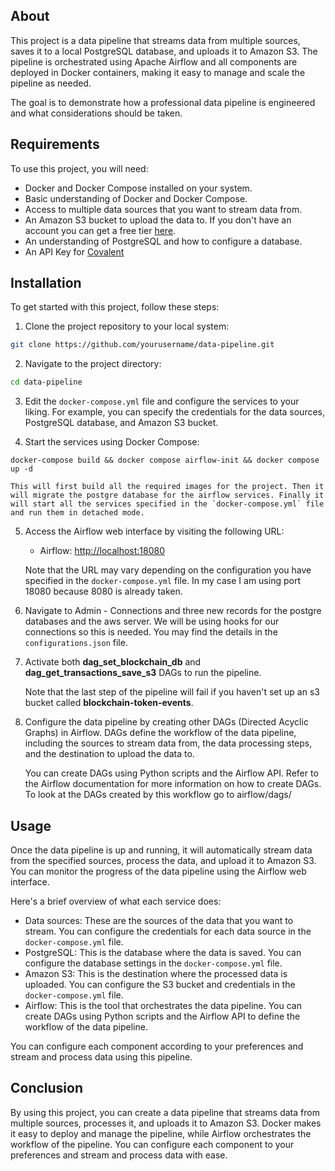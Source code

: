 ## About

This project is a data pipeline that streams data from multiple sources, saves it to a local PostgreSQL database, and uploads it to Amazon S3. The pipeline is orchestrated using Apache Airflow and all components are deployed in Docker containers, making it easy to manage and scale the pipeline as needed.

The goal is to demonstrate how a professional data pipeline is engineered and what considerations should be taken.

## Requirements

To use this project, you will need:

-   Docker and Docker Compose installed on your system.
-   Basic understanding of Docker and Docker Compose.
-   Access to multiple data sources that you want to stream data from.
-   An Amazon S3 bucket to upload the data to. If you don't have an account you can get a free tier [here](https://aws.amazon.com/free).
-   An understanding of PostgreSQL and how to configure a database.
-   An API Key for [Covalent](https://www.covalenthq.com/)

## Installation

To get started with this project, follow these steps:

1.  Clone the project repository to your local system:
    
``` bash
git clone https://github.com/yourusername/data-pipeline.git
```
    
2.  Navigate to the project directory:
       
``` bash
cd data-pipeline
```
    
3.  Edit the `docker-compose.yml` file and configure the services to your liking. For example, you can specify the credentials for the data sources, PostgreSQL database, and Amazon S3 bucket.
    
4.  Start the services using Docker Compose:
        
``` docker
docker-compose build && docker compose airflow-init && docker compose up -d
```
    
    This will first build all the required images for the project. Then it will migrate the postgre database for the airflow services. Finally it will start all the services specified in the `docker-compose.yml` file and run them in detached mode.
    
5.  Access the Airflow web interface by visiting the following URL:
    
    -   Airflow: [http://localhost:18080](http://localhost:8080/)
    
    Note that the URL may vary depending on the configuration you have specified in the `docker-compose.yml` file. In my case I am using port 18080 because 8080 is already taken.

6.  Navigate to Admin - Connections and three new records for the postgre databases and the aws server. We will be using hooks for our connections so this is needed. You may find the details in the `configurations.json` file.
    
7.  Activate both __dag_set_blockchain_db__ and __dag_get_transactions_save_s3__ DAGs to run the pipeline.
    
    Note that the last step of the pipeline will fail if you haven't set up an s3 bucket called __blockchain-token-events__.

7.  Configure the data pipeline by creating other DAGs (Directed Acyclic Graphs) in Airflow. DAGs define the workflow of the data pipeline, including the sources to stream data from, the data processing steps, and the destination to upload the data to.
    
    You can create DAGs using Python scripts and the Airflow API. Refer to the Airflow documentation for more information on how to create DAGs. To look at the DAGs created by this workflow go to airflow/dags/
    

## Usage

Once the data pipeline is up and running, it will automatically stream data from the specified sources, process the data, and upload it to Amazon S3. You can monitor the progress of the data pipeline using the Airflow web interface.

Here's a brief overview of what each service does:

-   Data sources: These are the sources of the data that you want to stream. You can configure the credentials for each data source in the `docker-compose.yml` file.
-   PostgreSQL: This is the database where the data is saved. You can configure the database settings in the `docker-compose.yml` file.
-   Amazon S3: This is the destination where the processed data is uploaded. You can configure the S3 bucket and credentials in the `docker-compose.yml` file.
-   Airflow: This is the tool that orchestrates the data pipeline. You can create DAGs using Python scripts and the Airflow API to define the workflow of the data pipeline.

You can configure each component according to your preferences and stream and process data using this pipeline.

## Conclusion

By using this project, you can create a data pipeline that streams data from multiple sources, processes it, and uploads it to Amazon S3. Docker makes it easy to deploy and manage the pipeline, while Airflow orchestrates the workflow of the pipeline. You can configure each component to your preferences and stream and process data with ease.

